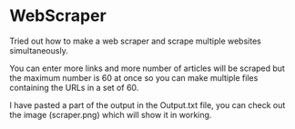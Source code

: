 # WebScraper

Tried out how to make a web scraper and scrape multiple websites simultaneously.

You can enter more links and more number of articles will be scraped but the maximum number is 60 at once so you can make multiple files containing the URLs in a set of 60.

I have pasted a part of the output in the Output.txt file, you can check out the image (scraper.png) which will show it in working.
